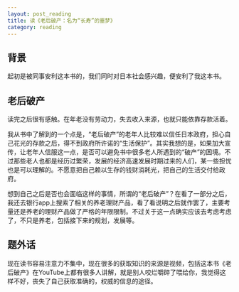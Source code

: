 ```yaml
---
layout: post_reading
title: 读《老后破产：名为“长寿”的噩梦》
category: reading
---
```


## 背景

起初是被同事安利这本书的，我们同时对日本社会感兴趣，便安利了我这本书。

## 老后破产

读完之后很有感触。在年老没有劳动力，失去收入来源，也就只能依靠存款活着。

我从书中了解到的一个点是，“老后破产”的老年人比较难以信任日本政府，担心自己花光的存款之后，得不到政府所许诺的“生活保护”。其实我想的是，如果加大宣传，让老年人信服这一点，是否可以避免书中很多老人所遇到的“破产”的困境。不过那些老人也都是经历过繁荣，发展的经济高速发展时期过来的人们，某一些担忧也是可以理解的。不愿意把自己赖以生存的钱财消耗光，把自己的生活交付给政府。

想到自己之后是否也会面临这样的事情，所谓的“老后破产”？在看了一部分之后，我还去银行app上搜索了相关的养老理财产品，看了看说明之后就作罢了，主要考量还是养老的理财产品做了严格的年限限制。不过关于这一点确实应该去考虑考虑了，不只是养老，包括接下来的规划，发展等。

## 题外话

现在读书容易注意力不集中，现在很多的获取知识的来源是视频，包括这本书《老后破产》在YouTube上都有很多人讲解，就是别人咬烂嚼碎了喂给你，我觉得这样不好，丧失了自己获取准确的，权威的信息的途径。
